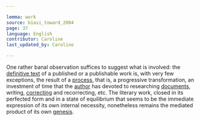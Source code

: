 ```yaml
---

lemma: work
source: biasi_toward_2004
page: 37
language: English
contributor: Caroline
last_updated_by: Caroline

---
```


One rather banal observation suffices to suggest what is involved: the [definitive text](textDefinitive.html) of a published or a publishable work is, with very few exceptions, the result of a [process](writingProcess.html), that is, a progressive transformation, an investment of time that the [author](author.html) has devoted to researching [documents](document.html), writing, [correcting](correction.html) and recorrecting, etc. The literary work, closed in its perfected form and in a state of equilibrium that seems to be the immediate expression of its own internal necessity, nonetheless remains the mediated product of its own [genesis](genesis.html).
